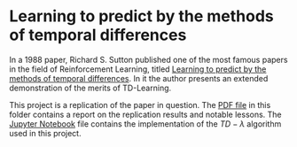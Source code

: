# Learning to predict by the methods of temporal differences

In a 1988 paper, Richard S. Sutton published one of the most famous papers in the field of Reinforcement Learning, titled [Learning to predict by the methods of temporal differences](https://link.springer.com/article/10.1007/BF00115009). In it the author presents an extended demonstration of the merits of TD-Learning.

This project is a replication of the paper in question. The [PDF file](Replication_of_Results.pdf) in this folder contains a report on the replication results and notable lessons. The [Jupyter Notebook](Sutton.ipynb) file contains the implementation of the $TD-\lambda$ algorithm used in this project.
